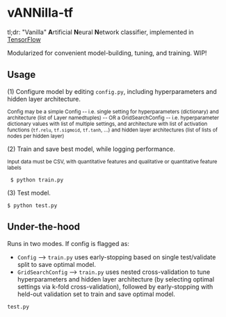 # vANNilla-tf

tl;dr: "Vanilla" **A**rtificial **N**eural **N**etwork classifier, implemented in [TensorFlow](https://github.com/tensorflow/tensorflow)

Modularized for convenient model-building, tuning, and training. WIP!

## Usage
(1) Configure model by editing ```config.py```, including hyperparameters and hidden layer architecture.

<sub> Config may be a simple Config -- i.e. single setting for hyperparameters (dictionary) and architecture (list of Layer namedtuples) -- OR a GridSearchConfig -- i.e. hyperparameter dictionary values with list of multiple settings, and architecture with list of activation functions (```tf.relu```, ```tf.sigmoid```, ```tf.tanh```, ...) and hidden layer architectures (list of lists of nodes per hidden layer)</sub>

(2) Train and save best model, while logging performance.

<sub> Input data must be CSV, with quantitative features and qualitative or quantitative feature labels</sub>

``` $ python train.py```

(3) Test model.
```
$ python test.py
```

## Under-the-hood
Runs in two modes. If config is flagged as:

* ```Config``` --> ```train.py``` uses early-stopping based on single test/validate split to save optimal model.
* ```GridSearchConfig``` --> ```train.py``` uses nested cross-validation to tune hyperparameters and hidden layer architecture (by selecting optimal settings via k-fold cross-validation), followed by early-stopping with held-out validation set to train and save optimal model.

```test.py```
